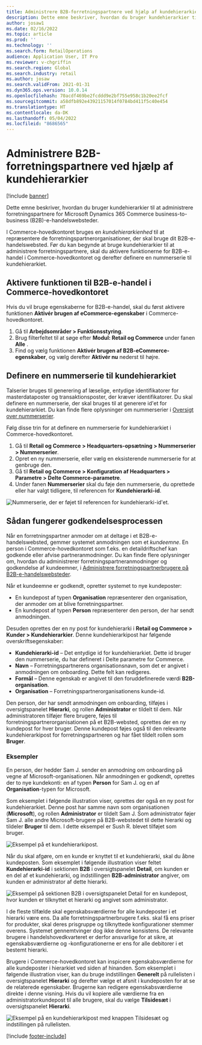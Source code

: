 ```yaml
---
title: Administrere B2B-forretningspartnere ved hjælp af kundehierarkier
description: Dette emne beskriver, hvordan du bruger kundehierarkier til at administrere forretningspartnere for Microsoft Dynamics 365 Commerce business-to-business (B2B)-e-handelswebsteder.
author: josaw1
ms.date: 02/16/2022
ms.topic: article
ms.prod: ''
ms.technology: ''
ms.search.form: RetailOperations
audience: Application User, IT Pro
ms.reviewer: v-chgriffin
ms.search.region: Global
ms.search.industry: retail
ms.author: josaw
ms.search.validFrom: 2021-01-31
ms.dyn365.ops.version: 10.0.14
ms.openlocfilehash: 70acdf469be2fcddd9e2bf755e958c1b20ee2fcf
ms.sourcegitcommit: a58dfb892e43921157014f0784bd411f5c40e454
ms.translationtype: HT
ms.contentlocale: da-DK
ms.lasthandoff: 05/04/2022
ms.locfileid: "8686565"
---
```

# <a name="manage-b2b-business-partners-using-customer-hierarchies"></a>Administrere B2B-forretningspartnere ved hjælp af kundehierarkier

[!include [banner](../../includes/banner.md)]

Dette emne beskriver, hvordan du bruger kundehierarkier til at administrere forretningspartnere for Microsoft Dynamics 365 Commerce business-to-business (B2B)-e-handelswebsteder.

I Commerce-hovedkontoret bruges en *kundehierarkienhed* til at repræsentere de forretningspartnerorganisationer, der skal bruge dit B2B-e-handelswebsted. Før du kan begynde at bruge kundehierarkier til at administrere forretningspartnere, skal du aktivere funktionerne for B2B-e-handel i Commerce-hovedkontoret og derefter definere en nummerserie til kundehierarkiet.

## <a name="enable-the-b2b-e-commerce-feature-in-commerce-headquarters"></a>Aktivere funktionen til B2B-e-handel i Commerce-hovedkontoret

Hvis du vil bruge egenskaberne for B2B-e-handel, skal du først aktivere funktionen **Aktivér brugen af eCommerce-egenskaber** i Commerce-hovedkontoret.

1. Gå til **Arbejdsområder \> Funktionsstyring**.
1. Brug filterfeltet til at søge efter **Modul: Retail og Commerce** under fanen **Alle** .
1. Find og vælg funktionen **Aktivér brugen af B2B-eCommerce-egenskaber**, og vælg derefter **Aktivér nu** nederst til højre.

## <a name="define-a-number-sequence-for-the-customer-hierarchy"></a>Definere en nummerserie til kundehierarkiet

Talserier bruges til generering af læselige, entydige identifikatorer for masterdataposter og transaktionsposter, der kræver identifikatorer. Du skal definere en nummerserie, der skal bruges til at generere id'et for kundehierarkiet. Du kan finde flere oplysninger om nummerserier i [Oversigt over nummerserier](/dynamics365/fin-ops-core/fin-ops/organization-administration/number-sequence-overview).

Følg disse trin for at definere en nummerserie for kundehierarkiet i Commerce-hovedkontoret.

1. Gå til **Retail og Commerce \> Headquarters-opsætning \> Nummerserier \> Nummerserier**.
1. Opret en ny nummerserie, eller vælg en eksisterende nummerserie for at genbruge den.
1. Gå til **Retail og Commerce \> Konfiguration af Headquarters \> Parametre \> Delte Commerce-parametre**.
1. Under fanen **Nummerserier** skal du føje den nummerserie, du oprettede eller har valgt tidligere, til referencen for **Kundehierarki-id**.

![Nummerserie, der er føjet til referencen for kundehierarki-id'et.](../media/NumberSequenceCustHierarchy.png)

## <a name="how-the-approval-process-works"></a>Sådan fungerer godkendelsesprocessen

Når en forretningspartner anmoder om at deltage i et B2B-e-handelswebsted, gemmer systemet anmodningen som et *kundeemne*. En person i Commerce-hovedkontoret som f.eks. en detaildriftschef kan godkende eller afvise partneranmodninger. Du kan finde flere oplysninger om, hvordan du administrerer forretningspartneranmodninger og godkendelse af kundeemner, i [Administrere forretningspartnerbrugere på B2B-e-handelswebsteder](manage-b2b-users.md).

Når et kundeemne er godkendt, opretter systemet to nye kundeposter:

- En kundepost af typen **Organisation** repræsenterer den organisation, der anmoder om at blive forretningspartner.
- En kundepost af typen **Person** repræsenterer den person, der har sendt anmodningen.

Desuden oprettes der en ny post for kundehierarki i **Retail og Commerce \> Kunder \> Kundehierarkier**. Denne kundehierarkipost har følgende overskriftsegenskaber:

- **Kundehierarki-id** – Det entydige id for kundehierarkiet. Dette id bruger den nummerserie, du har defineret i Delte parametre for Commerce.
- **Navn** – Forretningspartnerens organisationsnavn, som det er angivet i anmodningen om onboarding. Dette felt kan redigeres.
- **Formål** – Denne egenskab er angivet til den foruddefinerede værdi **B2B-organisation**.
- **Organisation** – Forretningspartnerorganisationens kunde-id.

Den person, der har sendt anmodningen om onboarding, tilføjes i oversigtspanelet **Hierarki**, og rollen **Administrator** er tildelt til dem. Når administratoren tilføjer flere brugere, føjes til forretningspartnerorganisationen på et B2B-websted, oprettes der en ny kundepost for hver bruger. Denne kundepost føjes også til den relevante kundehierarkipost for forretningspartneren og har fået tildelt rollen som **Bruger**.

### <a name="examples"></a>Eksempler

En person, der hedder Sam J. sender en anmodning om onboarding på vegne af Microsoft-organisationen. Når anmodningen er godkendt, oprettes der to nye kundekonti: en af typen **Person** for Sam J. og en af **Organisation**-typen for Microsoft.

Som eksemplet i følgende illustration viser, oprettes der også en ny post for kundehierarkiet. Denne post har samme navn som organisationen (**Microsoft**), og rollen **Administrator** er tildelt Sam J. Som administrator føjer Sam J. alle andre Microsoft-brugere på B2B-webstedet til dette hierarki og tildeler **Bruger** til dem. I dette eksempel er Sush R. blevet tilføjet som bruger.

![Eksempel på et kundehierarkipost.](../media/CustomerHierarchy2.png)

Når du skal afgøre, om en kunde er knyttet til et kundehierarki, skal du åbne kundeposten. Som eksemplet i følgende illustration viser feltet **Kundehierarki-id** i sektionen **B2B** i oversigtspanelet **Detail**, om kunden er en del af et kundehierarki, og indstillingen **B2B-administrator** angiver, om kunden er administrator af dette hierarki.

![Eksempel på sektionen B2B i oversigtspanelet Detail for en kundepost, hvor kunden er tilknyttet et hierarki og angivet som administrator.](../media/CustomerHierarchyMapping2.png)

I de fleste tilfælde skal egenskabsværdierne for alle kundeposter i et hierarki være ens. Da alle forretningspartnerbrugere f.eks. skal få ens priser for produkter, skal deres prisgruppe og tilknyttede konfigurationer stemmer overens. Systemet gennemtvinger dog ikke denne konsistens. De relevante brugere i handelshovedkvarteret er derfor ansvarlige for at sikre, at egenskabsværdierne og -konfigurationerne er ens for alle debitorer i et bestemt hierarki.

Brugere i Commerce-hovedkontoret kan inspicere egenskabsværdierne for alle kundeposter i hierarkiet ved siden af hinanden. Som eksemplet i følgende illustration viser, kan du bruge indstillingen **Generelt** på rullelisten i oversigtspanelet **Hierarki** og derefter vælge et afsnit i kundeposten for at se de relaterede egenskaber. Brugerne kan redigere egenskabsværdierne direkte i denne visning. Hvis du vil kopiere alle værdierne fra en administratorkundepost til alle brugere, skal du vælge **Tilsidesæt** i oversigtspanelet **Hierarki**.

![Eksempel på en kundehierarkipost med knappen Tilsidesæt og indstillingen på rullelisten.](../media/HierarchyDetails2.png)

[!include [footer-include](../../includes/footer-banner.md)]

